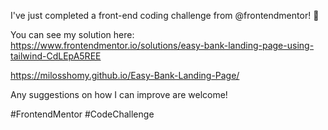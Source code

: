 I've just completed a front-end coding challenge from @frontendmentor! 🎉

You can see my solution here: https://www.frontendmentor.io/solutions/easy-bank-landing-page-using-tailwind-CdLEpA5REE

https://milosshomy.github.io/Easy-Bank-Landing-Page/

Any suggestions on how I can improve are welcome!

#FrontendMentor #CodeChallenge
